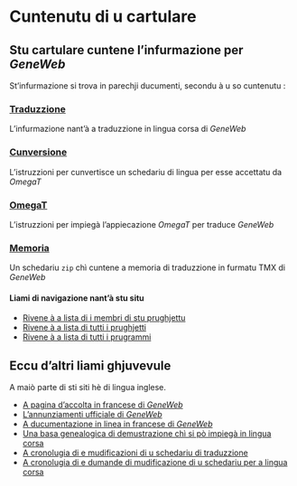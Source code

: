# Cuntenutu di u cartulare

## Stu cartulare cuntene l’infurmazione per _GeneWeb_

St’infurmazione si trova in parechji ducumenti, secondu à u so cuntenutu :

### [Traduzzione](Traduzzione.md)
L’infurmazione nant’à a traduzzione in lingua corsa di _GeneWeb_

### [Cunversione](Cunversione.md)
L’istruzzioni per cunvertisce un schedariu di lingua per esse accettatu da _OmegaT_

### [OmegaT](OmegaT.md)
L’istruzzioni per impiegà l’appiecazione _OmegaT_ per traduce _GeneWeb_

### [Memoria](Memoria.zip)
Un schedariu `zip` chì cuntene a memoria di traduzzione in furmatu TMX di _GeneWeb_

#### Liami di navigazione nant’à stu situ
- [Rivene à a lista di i membri di stu prughjettu](./)
- [Rivene à a lista di tutti i prughjetti](../)
- [Rivene à a lista di tutti i prugrammi](../../../../#readme)

## Eccu d’altri liami ghjuvevule
A maiò parte di sti siti hè di lingua inglese.

- [A pagina d’accolta in francese di _GeneWeb_](https://geneweb.tuxfamily.org/wiki/GeneWeb/fr)
- [L’annunziamenti ufficiale di _GeneWeb_](https://geneweb.tuxfamily.org/wiki/news)
- [A ducumentazione in linea in francese di _GeneWeb_](https://geneweb.tuxfamily.org/wiki/manual/fr)
- [Una basa genealogica di demustrazione chì si pò impiegà in lingua corsa](https://demo.geneweb.tuxfamily.org/gw7/gwd?b=grimaldi&lang=co;)
- [A cronolugia di e mudificazioni di u schedariu di traduzzione](https://github.com/geneweb/geneweb/commits/master/hd/lang/lexicon.txt)
- [A cronolugia di e dumande di mudificazione di u schedariu per a lingua corsa](https://github.com/geneweb/geneweb/pulls?q=is%3Apr+corsican)
